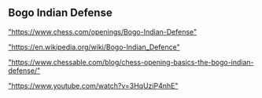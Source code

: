 <h2>Bogo Indian Defense</h2>
<p><a href="https://www.chess.com/openings/Bogo-Indian-Defense">"https://www.chess.com/openings/Bogo-Indian-Defense"</a></p>

<p><a href="https://en.wikipedia.org/wiki/Bogo-Indian_Defence">"https://en.wikipedia.org/wiki/Bogo-Indian_Defence"</a></p>

<p><a href="https://www.chessable.com/blog/chess-opening-basics-the-bogo-indian-defense/">"https://www.chessable.com/blog/chess-opening-basics-the-bogo-indian-defense/"</a></p>

<p><a href="https://www.youtube.com/watch?v=3HqUziP4nhE">"https://www.youtube.com/watch?v=3HqUziP4nhE"</a></p>

